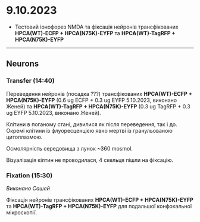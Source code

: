 9.10.2023
=========
- Тестовий іонофорез NMDA та фіксація нейронів трансфікованих __HPCA(WT)-ECFP + HPCA(N75K)-EYFP__ та __HPCA(WT)-TagRFP + HPCA(N75K)-EYFP__

---
## Neurons
### Transfer (14:40)
Переведення нейронів (посадка ???) трансфікованих __HPCA(WT)-ECFP + HPCA(N75K)-EYFP__ (0.6 ug ECFP + 0.3 ug EYFP 5.10.2023, виконано Женей) та __HPCA(WT)-TagRFP + HPCA(N75K)-EYFP__ (0.3 ug TagRFP + 0.3 ug EYFP 5.10.2023, виконано Женей).

Клітини в поганому стані, дивилися як після переведення, так і до. Окремі клітини із флуоресценцією явно мертві із гранульованою цитоплазмою.

Осмолярність середовища з лунок ~360 mosmol.

Візуалізація кілтин не проводилася, 4 скельця пішли на фіксацію.

### Fixation (15:30)
_Виконано Сашей_

Фіксація нейронів трансфікованих __HPCA(WT)-ECFP + HPCA(N75K)-EYFP__ та __HPCA(WT)-TagRFP + HPCA(N75K)-EYFP__ для подальшої конфокальної мікроскопії.


